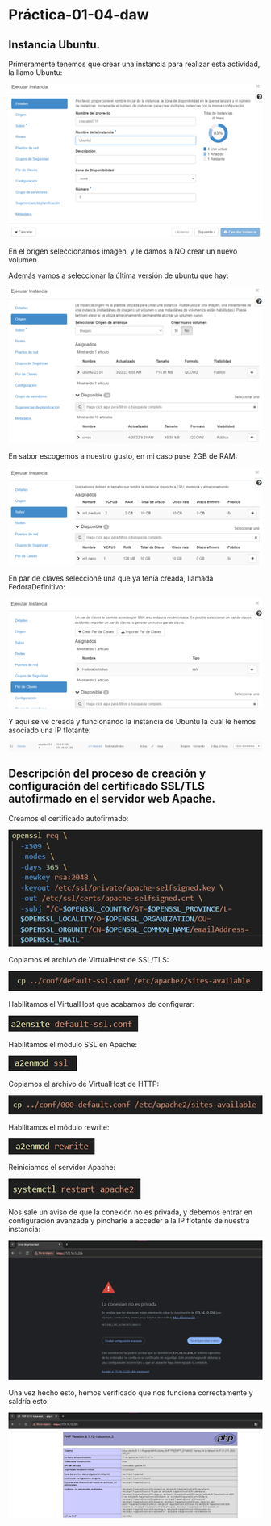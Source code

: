 # Práctica-01-04-daw

## Instancia Ubuntu.

Primeramente tenemos que crear una instancia para realizar esta actividad, la llamo Ubuntu:

![](./img/i1.png)

En el origen seleccionamos imagen, y le damos a NO crear un nuevo volumen.

Además vamos a seleccionar la última versión de ubuntu que hay:

![](./img/i2.png)

En sabor escogemos a nuestro gusto, en mi caso puse 2GB de RAM:

![](./img/i3.png)

En par de claves seleccioné una que ya tenía creada, llamada FedoraDefinitivo:

![](./img/i4.png)

Y aquí se ve creada y funcionando la instancia de Ubuntu la cuál le hemos asociado una IP flotante:

![](./img/i5.png)

## Descripción del proceso de creación y configuración del certificado SSL/TLS autofirmado en el servidor web Apache.

Creamos el certificado autofirmado:

![](./img/uno.png)

Copiamos el archivo de VirtualHost de SSL/TLS:

![](./img/dos.png)

Habilitamos el VirtualHost que acabamos de configurar:

![](./img/tres.png)

Habilitamos el módulo SSL en Apache:

![](./img/cuatro.png)

Copiamos el archivo de VirtualHost de HTTP:

![](./img/cinco.png)

Habilitamos el módulo rewrite:

![](./img/seis.png)

Reiniciamos el servidor Apache:

![](./img/siete.png)

Nos sale un aviso de que la conexión no es privada, y debemos entrar en configuración avanzada y pincharle a acceder a la IP flotante de nuestra instancia:

![](./img/aviso.png)

Una vez hecho esto, hemos verificado que nos funciona correctamente y saldría esto:

![](./img/final.png)

